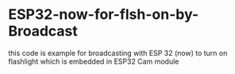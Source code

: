 # ESP32-now-for-flsh-on-by-Broadcast
this code is example for broadcasting with ESP 32 (now) to turn on flashlight which is embedded in ESP32 Cam module

